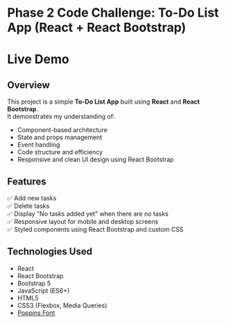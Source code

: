 # Phase 2 Code Challenge: To-Do List App (React + React Bootstrap)
# Live Demo
<a href ="https://to-do-list-nvlo07jxl-dominic-kipkorirs-projects.vercel.app"> </a>
## Overview
This project is a simple **To-Do List App** built using **React** and **React Bootstrap**.  
It demonstrates my understanding of:
- Component-based architecture
- State and props management
- Event handling
- Code structure and efficiency
- Responsive and clean UI design using React Bootstrap

## Features
✅ Add new tasks  
✅ Delete tasks  
✅ Display "No tasks added yet" when there are no tasks  
✅ Responsive layout for mobile and desktop screens  
✅ Styled components using React Bootstrap and custom CSS


## Technologies Used
- React
- React Bootstrap
- Bootstrap 5
- JavaScript (ES6+)
- HTML5
- CSS3 (Flexbox, Media Queries)
- [Poppins Font](https://fonts.google.com/specimen/Poppins)
